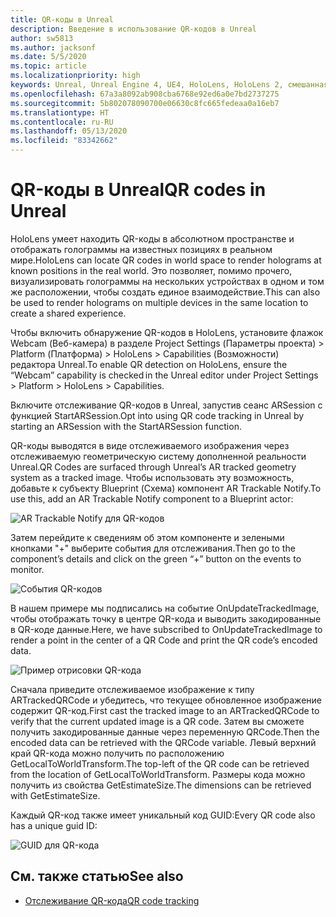 ```yaml
---
title: QR-коды в Unreal
description: Введение в использование QR-кодов в Unreal
author: sw5813
ms.author: jacksonf
ms.date: 5/5/2020
ms.topic: article
ms.localizationpriority: high
keywords: Unreal, Unreal Engine 4, UE4, HoloLens, HoloLens 2, смешанная реальность, разработка, функции, документация, руководства, голограммы, QR-коды
ms.openlocfilehash: 67a3a8092ab908cba6768e92ed6a0e7bd2737275
ms.sourcegitcommit: 5b802078090700e06630c8fc665fedeaa0a16eb7
ms.translationtype: HT
ms.contentlocale: ru-RU
ms.lasthandoff: 05/13/2020
ms.locfileid: "83342662"
---
```

# <a name="qr-codes-in-unreal"></a><span data-ttu-id="be960-104">QR-коды в Unreal</span><span class="sxs-lookup"><span data-stu-id="be960-104">QR codes in Unreal</span></span>

<span data-ttu-id="be960-105">HoloLens умеет находить QR-коды в абсолютном пространстве и отображать голограммы на известных позициях в реальном мире.</span><span class="sxs-lookup"><span data-stu-id="be960-105">HoloLens can locate QR codes in world space to render holograms at known positions in the real world.</span></span>  <span data-ttu-id="be960-106">Это позволяет, помимо прочего, визуализировать голограммы на нескольких устройствах в одном и том же расположении, чтобы создать единое взаимодействие.</span><span class="sxs-lookup"><span data-stu-id="be960-106">This can also be used to render holograms on multiple devices in the same location to create a shared experience.</span></span> 

<span data-ttu-id="be960-107">Чтобы включить обнаружение QR-кодов в HoloLens, установите флажок Webcam (Веб-камера) в разделе Project Settings (Параметры проекта) > Platform (Платформа) > HoloLens > Capabilities (Возможности) редактора Unreal.</span><span class="sxs-lookup"><span data-stu-id="be960-107">To enable QR detection on HoloLens, ensure the “Webcam” capability is checked in the Unreal editor under Project Settings > Platform > HoloLens > Capabilities.</span></span>  

<span data-ttu-id="be960-108">Включите отслеживание QR-кодов в Unreal, запустив сеанс ARSession с функцией StartARSession.</span><span class="sxs-lookup"><span data-stu-id="be960-108">Opt into using QR code tracking in Unreal by starting an ARSession with the StartARSession function.</span></span> 

<span data-ttu-id="be960-109">QR-коды выводятся в виде отслеживаемого изображения через отслеживаемую геометрическую систему дополненной реальности Unreal.</span><span class="sxs-lookup"><span data-stu-id="be960-109">QR Codes are surfaced through Unreal’s AR tracked geometry system as a tracked image.</span></span>  <span data-ttu-id="be960-110">Чтобы использовать эту возможность, добавьте к субъекту Blueprint (Схема) компонент AR Trackable Notify.</span><span class="sxs-lookup"><span data-stu-id="be960-110">To use this, add an AR Trackable Notify component to a Blueprint actor:</span></span> 

![AR Trackable Notify для QR-кодов](images/unreal-spatialmapping-artrackablenotify.PNG)

<span data-ttu-id="be960-112">Затем перейдите к сведениям об этом компоненте и зелеными кнопками "+" выберите события для отслеживания.</span><span class="sxs-lookup"><span data-stu-id="be960-112">Then go to the component’s details and click on the green “+” button on the events to monitor.</span></span>  

![События QR-кодов](images/unreal-spatialmapping-events.PNG)

<span data-ttu-id="be960-114">В нашем примере мы подписались на событие OnUpdateTrackedImage, чтобы отображать точку в центре QR-кода и выводить закодированные в QR-коде данные.</span><span class="sxs-lookup"><span data-stu-id="be960-114">Here, we have subscribed to OnUpdateTrackedImage to render a point in the center of a QR Code and print the QR code’s encoded data.</span></span> 

![Пример отрисовки QR-кода](images/unreal-qr-render.PNG)

<span data-ttu-id="be960-116">Сначала приведите отслеживаемое изображение к типу ARTrackedQRCode и убедитесь, что текущее обновленное изображение содержит QR-код.</span><span class="sxs-lookup"><span data-stu-id="be960-116">First cast the tracked image to an ARTrackedQRCode to verify that the current updated image is a QR code.</span></span>  <span data-ttu-id="be960-117">Затем вы сможете получить закодированные данные через переменную QRCode.</span><span class="sxs-lookup"><span data-stu-id="be960-117">Then the encoded data can be retrieved with the QRCode variable.</span></span>  <span data-ttu-id="be960-118">Левый верхний край QR-кода можно получить по расположению GetLocalToWorldTransform.</span><span class="sxs-lookup"><span data-stu-id="be960-118">The top-left of the QR code can be retrieved from the location of GetLocalToWorldTransform.</span></span>  <span data-ttu-id="be960-119">Размеры кода можно получить из свойства GetEstimateSize.</span><span class="sxs-lookup"><span data-stu-id="be960-119">The dimensions can be retrieved with GetEstimateSize.</span></span> 

<span data-ttu-id="be960-120">Каждый QR-код также имеет уникальный код GUID:</span><span class="sxs-lookup"><span data-stu-id="be960-120">Every QR code also has a unique guid ID:</span></span> 

![GUID для QR-кода](images/unreal-qr-guid.PNG)

## <a name="see-also"></a><span data-ttu-id="be960-122">См. также статью</span><span class="sxs-lookup"><span data-stu-id="be960-122">See also</span></span>
* [<span data-ttu-id="be960-123">Отслеживание QR-кода</span><span class="sxs-lookup"><span data-stu-id="be960-123">QR code tracking</span></span>](qr-code-tracking.md)

